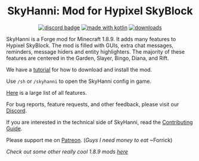 

<h1 align = "center">
	SkyHanni: Mod for Hypixel SkyBlock
</h1>

<div align="center">

[![discord badge](https://img.shields.io/discord/997079228510117908?label=discord&color=9089DA&logo=discord&style=for-the-badge)](https://discord.gg/skyhanni-997079228510117908)
[![made with kotlin](https://img.shields.io/badge/Made%20With-Kotlin-orange?style=for-the-badge&logo=kotlin&logocolor=white)](https://kotlinlang.org/)
[![downloads](https://img.shields.io/github/downloads/hannibal002/SkyHanni/total?label=downloads&color=208a19&logo=github&style=for-the-badge)](https://github.com/hannibal002/SkyHanni/releases)
</div>

SkyHanni is a Forge mod for Minecraft 1.8.9. It adds many features to Hypixel SkyBlock.
The mod is filled with GUIs, extra chat messages, reminders, message hiders and entity highlighters.
The majority of these features are centered in the Garden, Slayer, Bingo, Diana, and Rift.

We have a [tutorial](https://github.com/hannibal002/SkyHanni/blob/beta/docs/INSTALLING.md)
for how to download and install the mod.

Use `/sh` or `/skyhanni` to open the SkyHanni config in game.

[Here](https://github.com/hannibal002/SkyHanni/blob/beta/docs/FEATURES.md)  is a large list of all features.

For bug reports, feature requests, and other feedback, please visit
our [Discord](https://discord.gg/skyhanni-997079228510117908).

If you are interested in the technical side of SkyHanni, read
the [Contributing Guide](https://github.com/hannibal002/SkyHanni/blob/beta/CONTRIBUTING.md).

Please support me on [Patreon](https://www.patreon.com/hannibal2).
(*Guys I need money to eat* ~Forrick)


*Check out some other really cool 1.8.9 mods [here](https://sbmw.ca/mod-lists/skyblock-mod-list/)*
